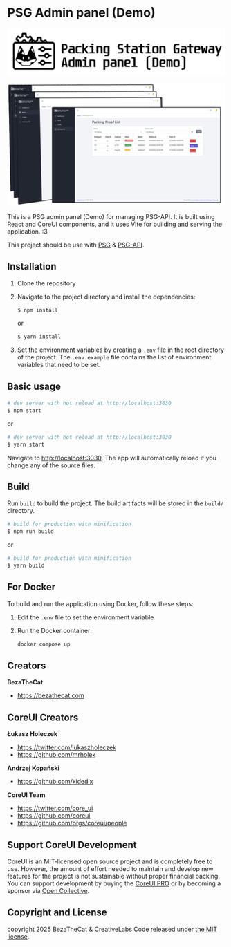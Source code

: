 # PSG Admin panel (Demo)

![PSG Admin panel logo](/images/gateway-packing-stationAdmin-dark.svg)

![PSG Admin panel screenshot](/images/gateway-packing-stationAdmin%20presentation.png)

This is a PSG admin panel (Demo) for managing PSG-API. It is built using React and CoreUI components, and it uses Vite for building and serving the application. :3

This project should be use with [PSG](https://github.com/beam7894123/gateway-packing-station) & [PSG-API](https://github.com/beam7894123/gateway-packing-station/tree/api).



## Installation

1. Clone the repository

2. Navigate to the project directory and install the dependencies:
    ``` bash
    $ npm install
    ```

    or

    ``` bash
    $ yarn install
    ```

3. Set the environment variables by creating a `.env` file in the root directory of the project. The `.env.example` file contains the list of environment variables that need to be set.

## Basic usage

``` bash
# dev server with hot reload at http://localhost:3030
$ npm start 
```

or 

``` bash
# dev server with hot reload at http://localhost:3030
$ yarn start
```

Navigate to [http://localhost:3030](http://localhost:3030). The app will automatically reload if you change any of the source files.

## Build

Run `build` to build the project. The build artifacts will be stored in the `build/` directory.

```bash
# build for production with minification
$ npm run build
```

or

```bash
# build for production with minification
$ yarn build
```

## For Docker

To build and run the application using Docker, follow these steps:

1. Edit the `.env` file to set the environment variable

2. Run the Docker container:

    ```bash
    docker compose up
    ```



## Creators

**BezaTheCat**

* <https://bezathecat.com>


## CoreUI Creators

**Łukasz Holeczek**

* <https://twitter.com/lukaszholeczek>
* <https://github.com/mrholek>

**Andrzej Kopański**

* <https://github.com/xidedix>

**CoreUI Team**

* <https://twitter.com/core_ui>
* <https://github.com/coreui>
* <https://github.com/orgs/coreui/people>

## Support CoreUI Development

CoreUI is an MIT-licensed open source project and is completely free to use. However, the amount of effort needed to maintain and develop new features for the project is not sustainable without proper financial backing. You can support development by buying the [CoreUI PRO](https://coreui.io/pricing/?framework=react&src=github-coreui-free-react-admin-template) or by becoming a sponsor via [Open Collective](https://opencollective.com/coreui/).

## Copyright and License

copyright 2025 BezaTheCat & CreativeLabs
Code released under [the MIT license](/LICENSE).